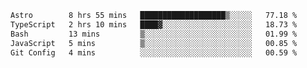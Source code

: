 <!--START_SECTION:waka-->

```txt
Astro        8 hrs 55 mins   ███████████████████▒░░░░░   77.18 %
TypeScript   2 hrs 10 mins   ████▓░░░░░░░░░░░░░░░░░░░░   18.73 %
Bash         13 mins         ▒░░░░░░░░░░░░░░░░░░░░░░░░   01.99 %
JavaScript   5 mins          ▒░░░░░░░░░░░░░░░░░░░░░░░░   00.85 %
Git Config   4 mins          ░░░░░░░░░░░░░░░░░░░░░░░░░   00.59 %
```

<!--END_SECTION:waka-->
